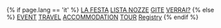 {% if page.lang == 'it' %}
<a href="/en/" id="english" class="flag"></a>
<a id="nav_1" href="#lafesta">LA FESTA</a>
<a id="nav_2" href="#lista_nozze">LISTA NOZZE</a>
<a id="nav_3" href="#gite">GITE</a>
<a id="nav_4" href="#verrai">VERRAI?</a>
{% else %}
<a href="/it/" id="italian" class="flag"></a>
<a id="nav_1" class="nav_link" href="#event">EVENT</a>
<a id="nav_2" href="#travel">TRAVEL</a>
<a id="nav_3" href="#accomodation">ACCOMMODATION</a>
<a id="nav_4" href="#tour">TOUR</a>
<a id="nav_5" href="#registry">Registry</a>
{% endif %}
